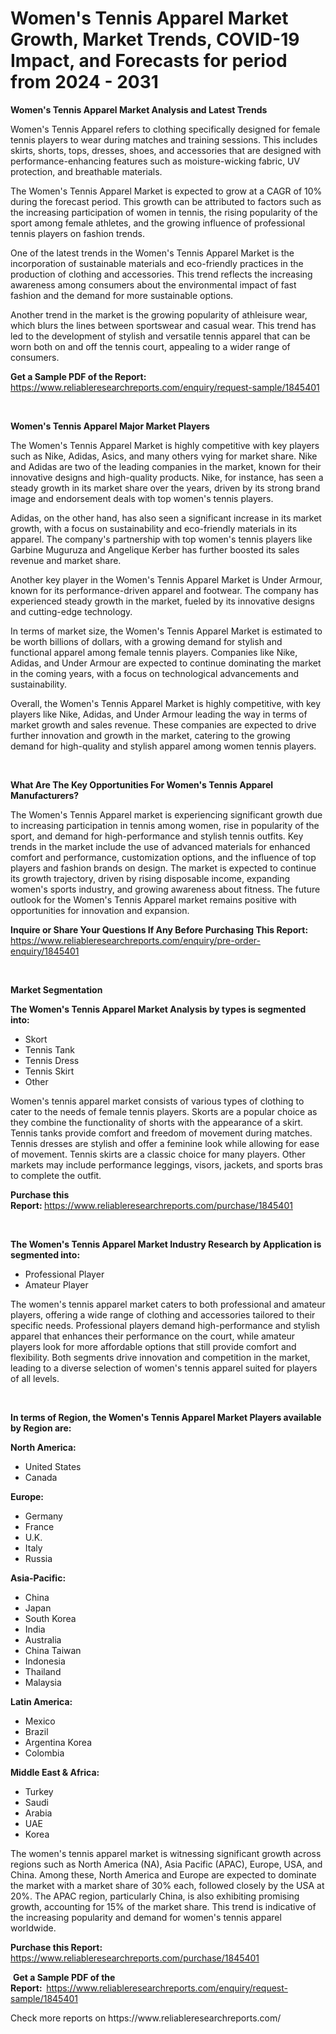 <p><h1>Women's Tennis Apparel Market Growth, Market Trends, COVID-19 Impact, and Forecasts for period from 2024 - 2031</h1></p><p><strong>Women's Tennis Apparel Market Analysis and Latest Trends</strong></p>
<p><p>Women's Tennis Apparel refers to clothing specifically designed for female tennis players to wear during matches and training sessions. This includes skirts, shorts, tops, dresses, shoes, and accessories that are designed with performance-enhancing features such as moisture-wicking fabric, UV protection, and breathable materials.</p><p>The Women's Tennis Apparel Market is expected to grow at a CAGR of 10% during the forecast period. This growth can be attributed to factors such as the increasing participation of women in tennis, the rising popularity of the sport among female athletes, and the growing influence of professional tennis players on fashion trends.</p><p>One of the latest trends in the Women's Tennis Apparel Market is the incorporation of sustainable materials and eco-friendly practices in the production of clothing and accessories. This trend reflects the increasing awareness among consumers about the environmental impact of fast fashion and the demand for more sustainable options.</p><p>Another trend in the market is the growing popularity of athleisure wear, which blurs the lines between sportswear and casual wear. This trend has led to the development of stylish and versatile tennis apparel that can be worn both on and off the tennis court, appealing to a wider range of consumers.</p></p>
<p><strong>Get a Sample PDF of the Report:&nbsp;</strong> <a href="https://www.reliableresearchreports.com/enquiry/request-sample/1845401">https://www.reliableresearchreports.com/enquiry/request-sample/1845401</a></p>
<p>&nbsp;</p>
<p><strong>Women's Tennis Apparel Major Market Players</strong></p>
<p><p>The Women's Tennis Apparel Market is highly competitive with key players such as Nike, Adidas, Asics, and many others vying for market share. Nike and Adidas are two of the leading companies in the market, known for their innovative designs and high-quality products. Nike, for instance, has seen a steady growth in its market share over the years, driven by its strong brand image and endorsement deals with top women's tennis players.</p><p>Adidas, on the other hand, has also seen a significant increase in its market growth, with a focus on sustainability and eco-friendly materials in its apparel. The company's partnership with top women's tennis players like Garbine Muguruza and Angelique Kerber has further boosted its sales revenue and market share.</p><p>Another key player in the Women's Tennis Apparel Market is Under Armour, known for its performance-driven apparel and footwear. The company has experienced steady growth in the market, fueled by its innovative designs and cutting-edge technology.</p><p>In terms of market size, the Women's Tennis Apparel Market is estimated to be worth billions of dollars, with a growing demand for stylish and functional apparel among female tennis players. Companies like Nike, Adidas, and Under Armour are expected to continue dominating the market in the coming years, with a focus on technological advancements and sustainability.</p><p>Overall, the Women's Tennis Apparel Market is highly competitive, with key players like Nike, Adidas, and Under Armour leading the way in terms of market growth and sales revenue. These companies are expected to drive further innovation and growth in the market, catering to the growing demand for high-quality and stylish apparel among women tennis players.</p></p>
<p>&nbsp;</p>
<p><strong>What Are The Key Opportunities For Women's Tennis Apparel Manufacturers?</strong></p>
<p><p>The Women's Tennis Apparel market is experiencing significant growth due to increasing participation in tennis among women, rise in popularity of the sport, and demand for high-performance and stylish tennis outfits. Key trends in the market include the use of advanced materials for enhanced comfort and performance, customization options, and the influence of top players and fashion brands on design. The market is expected to continue its growth trajectory, driven by rising disposable income, expanding women's sports industry, and growing awareness about fitness. The future outlook for the Women's Tennis Apparel market remains positive with opportunities for innovation and expansion.</p></p>
<p><strong>Inquire or Share Your Questions If Any Before Purchasing This Report:</strong> <a href="https://www.reliableresearchreports.com/enquiry/pre-order-enquiry/1845401">https://www.reliableresearchreports.com/enquiry/pre-order-enquiry/1845401</a></p>
<p>&nbsp;</p>
<p><strong>Market Segmentation</strong></p>
<p><strong>The Women's Tennis Apparel Market Analysis by types is segmented into:</strong></p>
<p><ul><li>Skort</li><li>Tennis Tank</li><li>Tennis Dress</li><li>Tennis Skirt</li><li>Other</li></ul></p>
<p><p>Women's tennis apparel market consists of various types of clothing to cater to the needs of female tennis players. Skorts are a popular choice as they combine the functionality of shorts with the appearance of a skirt. Tennis tanks provide comfort and freedom of movement during matches. Tennis dresses are stylish and offer a feminine look while allowing for ease of movement. Tennis skirts are a classic choice for many players. Other markets may include performance leggings, visors, jackets, and sports bras to complete the outfit.</p></p>
<p><strong>Purchase this Report:&nbsp;</strong><a href="https://www.reliableresearchreports.com/purchase/1845401">https://www.reliableresearchreports.com/purchase/1845401</a></p>
<p>&nbsp;</p>
<p><strong>The Women's Tennis Apparel Market Industry Research by Application is segmented into:</strong></p>
<p><ul><li>Professional Player</li><li>Amateur Player</li></ul></p>
<p><p>The women's tennis apparel market caters to both professional and amateur players, offering a wide range of clothing and accessories tailored to their specific needs. Professional players demand high-performance and stylish apparel that enhances their performance on the court, while amateur players look for more affordable options that still provide comfort and flexibility. Both segments drive innovation and competition in the market, leading to a diverse selection of women's tennis apparel suited for players of all levels.</p></p>
<p>&nbsp;</p>
<p><strong>In terms of Region, the Women's Tennis Apparel Market Players available by Region are:</strong></p>
<p>
    <p> <strong> North America: </strong>
        <ul>
            <li>United States</li>
            <li>Canada</li>
        </ul>
        </p> 
    <p> <strong> Europe: </strong>
        <ul>
            <li>Germany</li>
            <li>France</li>
            <li>U.K.</li>
            <li>Italy</li>
            <li>Russia</li>
        </ul>
        </p> 
    <p> <strong> Asia-Pacific: </strong>
        <ul>
            <li>China</li>
            <li>Japan</li>
            <li>South Korea</li>
            <li>India</li>
            <li>Australia</li>
            <li>China Taiwan</li>
            <li>Indonesia</li>
            <li>Thailand</li>
            <li>Malaysia</li>
        </ul>
        </p> 
    <p> <strong> Latin America: </strong>
        <ul>
            <li>Mexico</li>
            <li>Brazil</li>
            <li>Argentina Korea</li>
            <li>Colombia</li>
        </ul>
        </p> 
    <p> <strong> Middle East & Africa: </strong>
        <ul>
            <li>Turkey</li>
            <li>Saudi</li>
            <li>Arabia</li>
            <li>UAE</li>
            <li>Korea</li>
        </ul>
    </p>
    </p>
<p><p>The women's tennis apparel market is witnessing significant growth across regions such as North America (NA), Asia Pacific (APAC), Europe, USA, and China. Among these, North America and Europe are expected to dominate the market with a market share of 30% each, followed closely by the USA at 20%. The APAC region, particularly China, is also exhibiting promising growth, accounting for 15% of the market share. This trend is indicative of the increasing popularity and demand for women's tennis apparel worldwide.</p></p>
<p><strong>Purchase this Report: </strong><a href="https://www.reliableresearchreports.com/purchase/1845401">https://www.reliableresearchreports.com/purchase/1845401</a></p>
<p>&nbsp;<strong>Get a Sample PDF of the Report:&nbsp;&nbsp;</strong><a href="https://www.reliableresearchreports.com/enquiry/request-sample/1845401">https://www.reliableresearchreports.com/enquiry/request-sample/1845401</a></p>
<p><strong></strong></p>
<p>Check more reports on https://www.reliableresearchreports.com/</p>